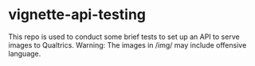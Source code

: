 # vignette-api-testing

This repo is used to conduct some brief tests to set up an API to serve images to Qualtrics. Warning: The images in /img/ may include offensive language.

